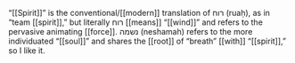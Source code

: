 “[[Spirit]]” is the conventional/[[modern]] translation of רוח (ruaḥ), as in “team [[spirit]],” but literally רוח [[means]] “[[wind]]” and refers to the pervasive animating [[force]]. נשמה (neshamah) refers to the more individuated “[[soul]]” and shares the [[root]] of “breath” [[with]] “[[spirit]],” so I like it.